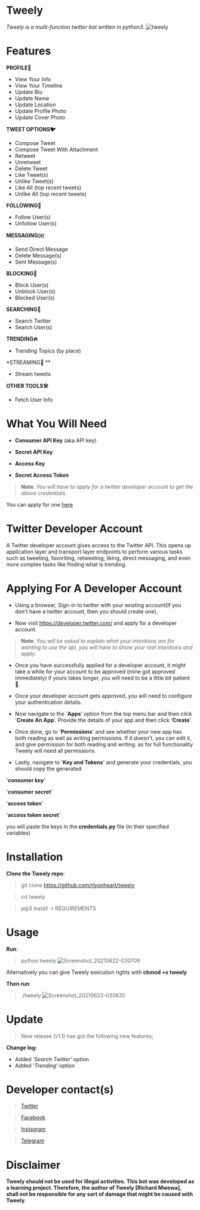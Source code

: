 # Tweely
*Tweely is a multi-function twitter bot written in python3*. 
![tweely](https://user-images.githubusercontent.com/74001397/122753237-3ddec580-d292-11eb-80cb-f4cbae0bd1eb.jpg)

# Features
**PROFILE👤**
* View Your Info
* View Your Timeline
* Update Bio
* Update Name
* Update Location
* Update Profile Photo
* Update Cover Photo

**TWEET OPTIONS🐦**
* Compose Tweet
* Compose Tweet With Attachment
* Retweet
* Unretweet
* Delete Tweet
* Like Tweet(s) 
* Unlike Tweet(s)
* Like All (top recent tweets) 
* Unlike All (top recent tweets) 

**FOLLOWING👣**
* Follow User(s)
* Unfollow User(s)

**MESSAGING✉️**
* Send Direct Message
* Delete Message(s) 
* Sent Message(s) 

**BLOCKING🚫**
* Block User(s) 
* Unblock User(s) 
* Blocked User(s)

**SEARCHING🔎**
* Search Twitter
* Search User(s)

**TRENDING🔥**
* Trending Topics (by place)

*STREAMING👀 **
* Stream tweets

**OTHER TOOLS🛠️**
* Fetch User Info








# What You Will Need

* **Consumer API Key** (aka API key)

* **Secret API Key**

* **Access Key**

* **Secret Access Token**

>**Note**:
*You will have to apply for a twitter developer account to get the above credentials*.

You can apply for one [here](https://developer.twitter.com)

# Twitter Developer Account
A Twitter developer account gives access to the Twitter API. This opens up application layer and transport layer endpoints to perform various tasks such as tweeting, favoriting, retweeting, liking, direct messaging, and even more complex tasks like finding what is trending.

# Applying For A Developer Account

* Using a browser, Sign-in  to twitter with your existing account(If you don't have a twitter account, then you should create one).

* Now visit https://developer.twitter.com/ and apply for a developer account.

>**Note**:
*You will be asked to explain what your intentions are for wanting to use the api, you will have to share your real intentions and apply*.





* Once you have successfully applied for a developer account, it might take a while for your account to be approved (mine got approved immediately) if yours takes longer, you will need to be a little bit patient🙂.

* Once your developer account gets approved, you will need to configure your authentication details.



* Now navigate to the '**Apps**' option from the top menu bar and then click '**Create An App**'. Provide the details of your app and then click '**Create**'. 

* Once done, go to '**Permissions**' and see whether your new app has both reading as well as writing permissions. If it doesn't, you can edit it, and give permission for both reading and writing. as for full functionality Tweely will need all permissions.

* Lastly, navigate to '**Key and Tokens**' and generate your credentials, you should copy the generated

'**consumer key**'

'**consumer secret**' 

'**access token**'

'**access token secret**'

you will paste the keys in the **credentials.py** file (in their specified variables)

# Installation

**Clone the Tweely repo**:

> git clone https://github.com/rlyonheart/tweely

> cd tweely

> pip3 install -r REQUIREMENTS

# Usage
**Run**:

> python tweely
![Screenshot_20210622-030709](https://user-images.githubusercontent.com/74001397/122847033-5e953280-d307-11eb-9443-e0d2f78d8e90.jpg)


Alternatively you can give Tweely execution rights with **chmod +x tweely**



**Then run**:

> ./tweely
![Screenshot_20210622-030635](https://user-images.githubusercontent.com/74001397/122847051-6b198b00-d307-11eb-9bda-9e4b299fad75.jpg)


# Update
> New release (v1.1) has got the following new features;

**Change log:**
* Added *'Search Twitter'* option
* Added *'Trending'* option


# Developer contact(s) 
> [Twitter](https://twitter.com/rly0nheart/)

> [Facebook](https://fb.me/rly0nheart/)

> [Instagram](https://instagram.com/rlyonheart/)

> [Telegram](https://t.me/rlyonheart/)


# Disclaimer
**Tweely should not be used for illegal activities.
This bot was developed as a learning project. 
Therefore, the author of Tweely [Richard Mwewa], shall not be responsible for any
sort of damage that might be caused with Tweely**.









